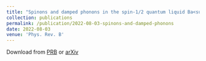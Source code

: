 ```yaml
---
title: "Spinons and damped phonons in the spin-1/2 quantum liquid Ba<sub>4</sub>Ir<sub>3</sub>O<sub>10</sub> observed by Raman scattering"
collection: publications
permalink: /publication/2022-08-03-spinons-and-damped-phonons
date: 2022-08-03
venue: 'Phys. Rev. B'
---
```


Download from [PRB](https://journals.aps.org/prb/abstract/10.1103/PhysRevB.106.075108) or [arXiv](https://arxiv.org/abs/2110.15916)
